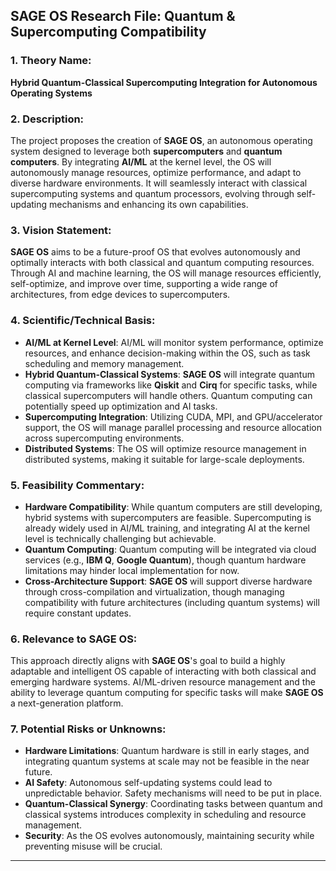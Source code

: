<!--
─────────────────────────────────────────────────────────────────────────────
SAGE OS — Copyright (c) 2025 Ashish Vasant Yesale (ashishyesale007@gmail.com)
SPDX-License-Identifier: BSD-3-Clause OR Proprietary
SAGE OS is dual-licensed under the BSD 3-Clause License and a Commercial License.

This file is part of the SAGE OS Project.
─────────────────────────────────────────────────────────────────────────────
-->

## **SAGE OS Research File: Quantum & Supercomputing Compatibility**

### **1. Theory Name:**

**Hybrid Quantum-Classical Supercomputing Integration for Autonomous Operating Systems**

### **2. Description:**

The project proposes the creation of **SAGE OS**, an autonomous operating system designed to leverage both **supercomputers** and **quantum computers**. By integrating **AI/ML** at the kernel level, the OS will autonomously manage resources, optimize performance, and adapt to diverse hardware environments. It will seamlessly interact with classical supercomputing systems and quantum processors, evolving through self-updating mechanisms and enhancing its own capabilities.

### **3. Vision Statement:**

**SAGE OS** aims to be a future-proof OS that evolves autonomously and optimally interacts with both classical and quantum computing resources. Through AI and machine learning, the OS will manage resources efficiently, self-optimize, and improve over time, supporting a wide range of architectures, from edge devices to supercomputers.

### **4. Scientific/Technical Basis:**

* **AI/ML at Kernel Level**: AI/ML will monitor system performance, optimize resources, and enhance decision-making within the OS, such as task scheduling and memory management.
* **Hybrid Quantum-Classical Systems**: **SAGE OS** will integrate quantum computing via frameworks like **Qiskit** and **Cirq** for specific tasks, while classical supercomputers will handle others. Quantum computing can potentially speed up optimization and AI tasks.
* **Supercomputing Integration**: Utilizing CUDA, MPI, and GPU/accelerator support, the OS will manage parallel processing and resource allocation across supercomputing environments.
* **Distributed Systems**: The OS will optimize resource management in distributed systems, making it suitable for large-scale deployments.

### **5. Feasibility Commentary:**

* **Hardware Compatibility**: While quantum computers are still developing, hybrid systems with supercomputers are feasible. Supercomputing is already widely used in AI/ML training, and integrating AI at the kernel level is technically challenging but achievable.
* **Quantum Computing**: Quantum computing will be integrated via cloud services (e.g., **IBM Q**, **Google Quantum**), though quantum hardware limitations may hinder local implementation for now.
* **Cross-Architecture Support**: **SAGE OS** will support diverse hardware through cross-compilation and virtualization, though managing compatibility with future architectures (including quantum systems) will require constant updates.

### **6. Relevance to SAGE OS:**

This approach directly aligns with **SAGE OS**'s goal to build a highly adaptable and intelligent OS capable of interacting with both classical and emerging hardware systems. AI/ML-driven resource management and the ability to leverage quantum computing for specific tasks will make **SAGE OS** a next-generation platform.

### **7. Potential Risks or Unknowns:**

* **Hardware Limitations**: Quantum hardware is still in early stages, and integrating quantum systems at scale may not be feasible in the near future.
* **AI Safety**: Autonomous self-updating systems could lead to unpredictable behavior. Safety mechanisms will need to be put in place.
* **Quantum-Classical Synergy**: Coordinating tasks between quantum and classical systems introduces complexity in scheduling and resource management.
* **Security**: As the OS evolves autonomously, maintaining security while preventing misuse will be crucial.

---

 

